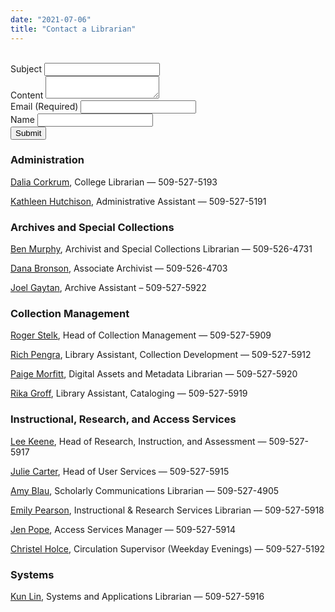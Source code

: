 ```yaml
---
date: "2021-07-06"
title: "Contact a Librarian"
---
```


<script type="text/javascript">
$(document).ready(function(e) {
    $('#s-la-askform-submit-21757').click(function(e) {
        $('div.preloader-wrapper').show();
        $.ajax({
            url: "https://api2.libanswers.com/1.0/form/submit",
            data: $('#s-la-askform-form_21757').serialize(),
            beforeSend : function (){
                $('#s-la-askform-form_21757').hide();
                $('div#result').addClass('site-error');
                $('div#result').html('<p>Submitting....</p>');
            },
            success: function(d) {
                $('div#result').addClass('site-error');
                $('div#result').html('<p>' + d.message + '</p>');
            },
            type: 'POST',
            dataType: 'json'
        }).fail(function() {
            $('#s-la-askform-form_21757').show();
            $('div#result').html('<strong>Error: Please try again</strong>');
            $('div#result').addClass('site-error');
        });
    });
});
</script>
<div class="section">
<div id="result" style="font-weight:bold"></div>
<form id="s-la-askform-form_21757" action="" enctype="multipart/form-data" method="post" name="s-la-askform-form_21757"><input name="instid" type="hidden" value="1367">
<input name="quid" type="hidden" value="1240">
<input name="qlog" type="hidden" value="0">
<input name="source" type="hidden" value="1">
<input name="ua" type="hidden" value="1">
<input id="librarian" name="val7" type="hidden">&nbsp;&nbsp;
<div class="input-field col s6"><label for="pquestion_21757">Subject</label>
<input id="pquestion_21757" class="form-control no-up-margin" name="pquestion" type="text" value=""></div>
<div class="input-field col s6"><label for="pdetails_21757">Content</label>
<textarea id="pdetails_21757" class="form-control no-up-margin" name="pdetails"></textarea></div>
<div class="input-field col s6"><label for="pemail_21757">Email (Required)</label>
<input id="pemail_21757" class="form-control no-up-margin" name="pemail" type="email" value=""></div>
<div class="input-field col s6"><label for="pname_21757">Name</label>
<input id="pname_21757"class="form-control no-up-margin" name="pname" type="text" value=""></div>
<button id="s-la-askform-submit-21757" class="btn" type="button">Submit</button>
</form></div>

### Administration

[Dalia Corkrum](corkrum@whitman.edu), College Librarian — 509-527-5193

[Kathleen Hutchison](hutchiks@whitman.edu), Administrative Assistant — 509-527-5191

### Archives and Special Collections

[Ben Murphy](murphybp@whitman.edu), Archivist and Special Collections Librarian — 509-526-4731

[Dana Bronson](bronsodm@whitman.edu), Associate Archivist — 509-526-4703

[Joel Gaytan](gaytanj@whitman.edu), Archive Assistant – 509-527-5922

### Collection Management

[Roger Stelk](stelkre@whitman.edu), Head of Collection Management — 509-527-5909

[Rich Pengra](pengrars@whitman.edu), Library Assistant, Collection Development — 509-527-5912

[Paige Morfitt](morfitpb@whitman.edu), Digital Assets and Metadata Librarian — 509-527-5920

[Rika Groff](groffrm@whitman.edu), Library Assistant, Cataloging — 509-527-5919

### Instructional, Research, and Access Services

[Lee Keene](keenelp@whitman.edu), Head of Research, Instruction, and Assessment — 509-527-5917

[Julie Carter](carterja@whitman.edu), Head of User Services — 509-527-5915

[Amy Blau](blauar@whitman.edu), Scholarly Communications Librarian — 509-527-4905

[Emily Pearson](pearsome@whitman.edu), Instructional & Research Services Librarian — 509-527-5918

[Jen Pope](popeja@whitman.edu), Access Services Manager — 509-527-5914

[Christel Holce](holceci@whitman.edu), Circulation Supervisor (Weekday Evenings) — 509-527-5192



### Systems

[Kun Lin](link@whitman.edu), Systems and Applications Librarian — 509-527-5916
